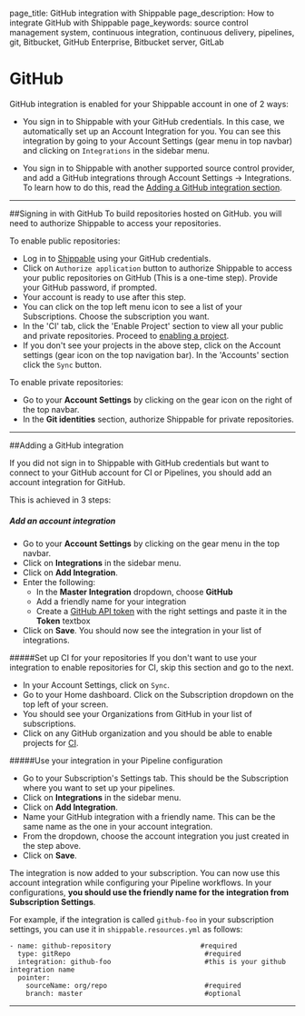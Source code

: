 page_title: GitHub integration with Shippable
page_description: How to integrate GitHub with Shippable
page_keywords: source control management system, continuous integration, continuous delivery, pipelines, git, Bitbucket, GitHub Enterprise, Bitbucket server, GitLab

# GitHub

GitHub integration is enabled for your Shippable account in one of 2 ways:

* You sign in to Shippable with your GitHub credentials. In this case, we automatically set up an Account Integration for you. You can see this integration by going to your Account Settings (gear menu in top navbar) and clicking on `Integrations` in the sidebar menu.
 
* You sign in to Shippable with another supported source control provider, and add a GitHub integrations through Account Settings -> Integrations. To learn how to do this, read the [Adding a GitHub integration section](#addGithub).

---

##Signing in with GitHub
To build repositories hosted on GitHub. you will need to authorize Shippable to access your repositories. 

To enable public repositories:  

- Log in to [Shippable](https://app.shippable.com) using your GitHub credentials.
- Click on `Authorize application` button to authorize Shippable to access your public 
  repositories on GitHub (This is a one-time step). Provide your GitHub password, if prompted.
- Your account is ready to use after this step. 
- You can click on the top left menu icon to see a list of your Subscriptions. Choose the subscription you want.  
- In the 'CI' tab, click the 'Enable Project' section to view all your public and private repositories. Proceed to [enabling a project](../../navigatingUI/subscriptions/ci/#enable-project).
- If you don't see your projects in the above step, click on the Account settings (gear icon on the top navigation bar). In the 'Accounts' section click the `Sync` button.

To enable private repositories:

- Go to your **Account Settings** by clicking on the gear icon on the right of the top navbar.
- In the **Git identities** section, authorize Shippable for private repositories.

---

<a name="addGithub"></a>
##Adding a GitHub integration

If you did not sign in to Shippable with GitHub credentials but want to connect to your GitHub account for CI or Pipelines, you should add an account integration for GitHub.

This is achieved in 3 steps:

##### Add an account integration

* Go to your **Account Settings** by clicking on the gear menu in the top navbar.
* Click on **Integrations** in the sidebar menu.
* Click on **Add Integration**.
* Enter the following:
	* In the **Master Integration** dropdown, choose **GitHub** 
	* Add a friendly name for your integration
	* Create a [GitHub API token](https://github.com/settings/tokens) with the right settings and paste it in the **Token** textbox 
* Click on **Save**. You should now see the integration in your list of integrations.


#####Set up CI for your repositories 
If you don't want to use your integration to enable repositories for CI, skip this section and go to the next. 

* In your Account Settings, click on `Sync`.
* Go to your Home dashboard. Click on the Subscription dropdown on the top left of your screen.
* You should see your Organizations from GitHub in your list of subscriptions.
* Click on any GitHub organization and you should be able to enable projects for [CI](../../ci/overview/).

#####Use your integration in your Pipeline configuration 

* Go to your Subscription's Settings tab. This should be the Subscription where you want to set up your pipelines.
* Click on **Integrations** in the sidebar menu.
* Click on **Add Integration**.
* Name your GitHub integration with a friendly name. This can be the same name as the one in your account integration.
* From the dropdown, choose the account integration you just created in the step above.
* Click on **Save**.

The integration is now added to your subscription. You can now use this account integration while configuring your Pipeline workflows. In your configurations, **you should use the friendly name for the integration from Subscription Settings**.

For example, if the integration is called `github-foo` in your subscription settings, you can use it in `shippable.resources.yml` as follows:

```
- name: github-repository                      #required
  type: gitRepo                             	#required
  integration: github-foo                     	#this is your github integration name
  pointer:
    sourceName: org/repo                  		#required
    branch: master                          	#optional
```
 
---

